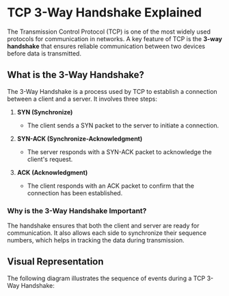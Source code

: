 # TCP 3-Way Handshake Explained

The Transmission Control Protocol (TCP) is one of the most widely used protocols for communication in networks. A key feature of TCP is the **3-way handshake** that ensures reliable communication between two devices before data is transmitted.

## What is the 3-Way Handshake?

The 3-Way Handshake is a process used by TCP to establish a connection between a client and a server. It involves three steps:

1. **SYN (Synchronize)**
   - The client sends a SYN packet to the server to initiate a connection.
   
2. **SYN-ACK (Synchronize-Acknowledgment)**
   - The server responds with a SYN-ACK packet to acknowledge the client's request.
   
3. **ACK (Acknowledgment)**
   - The client responds with an ACK packet to confirm that the connection has been established.

### Why is the 3-Way Handshake Important?

The handshake ensures that both the client and server are ready for communication. It also allows each side to synchronize their sequence numbers, which helps in tracking the data during transmission.

## Visual Representation

The following diagram illustrates the sequence of events during a TCP 3-Way Handshake:


